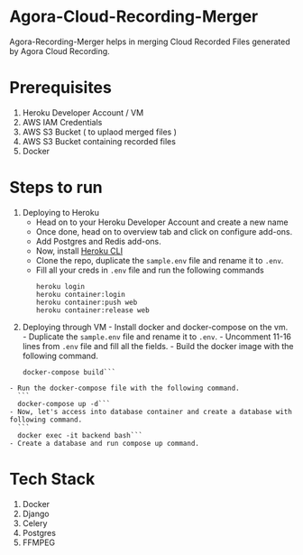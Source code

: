 # Agora-Cloud-Recording-Merger
Agora-Recording-Merger helps in merging Cloud Recorded Files generated by Agora Cloud Recording. 

# Prerequisites
 1. Heroku Developer Account / VM
 2. AWS IAM Credentials 
 3. AWS S3 Bucket ( to uplaod merged files )
 4. AWS S3 Bucket containing recorded files
 5. Docker 
# Steps to run
 1. Deploying to Heroku
	  - Head on to your Heroku Developer Account and create a new name
	  - Once done, head on to overview tab and click on configure add-ons. 
	  - Add Postgres and Redis add-ons. 
	  - Now, install [Heroku CLI](https://devcenter.heroku.com/articles/heroku-command-line)
	  - Clone the repo, duplicate the `sample.env` file and rename it to `.env`. 
	  - Fill all your creds in `.env` file and run the following commands
        ```
        heroku login
        heroku container:login
        heroku container:push web
        heroku container:release web
        ```
  2. Deploying through VM
    - Install docker and docker-compose on the vm.
    - Duplicate the `sample.env` file and rename it to `.env`. 
    - Uncomment 11-16 lines from `.env` file and fill all the fields. 
    - Build the docker image with the following command.
      ```
      docker-compose build```
    - Run the docker-compose file with the following command. 
      ```
      docker-compose up -d```
    - Now, let's access into database container and create a database with following command.
      ```
      docker exec -it backend bash```
    - Create a database and run compose up command. 

# Tech Stack
  1. Docker 
  2. Django 
  3. Celery
  4. Postgres
  5. FFMPEG
